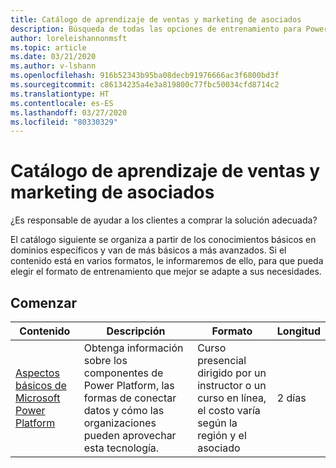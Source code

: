 ```yaml
---
title: Catálogo de aprendizaje de ventas y marketing de asociados
description: Búsqueda de todas las opciones de entrenamiento para Power Automate
author: loreleishannonmsft
ms.topic: article
ms.date: 03/21/2020
ms.author: v-lshann
ms.openlocfilehash: 916b52343b95ba08decb91976666ac3f6800bd3f
ms.sourcegitcommit: c86134235a4e3a819800c77fbc50034cfd8714c2
ms.translationtype: HT
ms.contentlocale: es-ES
ms.lasthandoff: 03/27/2020
ms.locfileid: "80330329"
---
```

# <a name="partner-sales-and-marketing-learning-catalog"></a>Catálogo de aprendizaje de ventas y marketing de asociados

¿Es responsable de ayudar a los clientes a comprar la solución adecuada?

El catálogo siguiente se organiza a partir de los conocimientos básicos en dominios específicos y van de más básicos a más avanzados. Si el contenido está en varios formatos, le informaremos de ello, para que pueda elegir el formato de entrenamiento que mejor se adapte a sus necesidades. 

## <a name="get-started"></a>Comenzar<a name="get-started"></a>
| Contenido   | Descripción | Formato   | Longitud |
|------------------------------------------------------------------------------------------------------------|------------------------------------------------------------------------------------------------------------------------|--------------------------------------------------------------------------------|--------|
| [Aspectos básicos de Microsoft Power Platform](https://docs.microsoft.com/learn/certifications/courses/pl-900t00) | Obtenga información sobre los componentes de Power Platform, las formas de conectar datos y cómo las organizaciones pueden aprovechar esta tecnología. | Curso presencial dirigido por un instructor o un curso en línea, el costo varía según la región y el asociado | 2 días |

